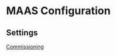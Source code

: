 # MAAS Configuration

## Settings
[Commissioning](https://github.com/ednrs/openstack_install/blob/main/scripts/images/commissioning.png)

